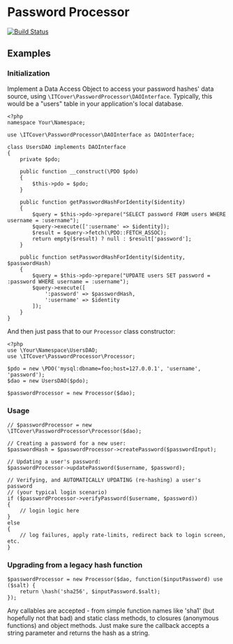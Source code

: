 # Password Processor

[![Build Status](https://travis-ci.org/ITCover/PasswordProcessor.svg?branch=master)](https://travis-ci.org/ITCover/PasswordProcessor)

## Examples

### Initialization

Implement a Data Access Object to access your password hashes' data source,
using `\ITCover\PasswordProcessor\DAOInterface`. Typically, this would be a
"users" table in your application's local database.

````
<?php
namespace Your\Namespace;

use \ITCover\PasswordProcessor\DAOInterface as DAOInterface;

class UsersDAO implements DAOInterface
{
    private $pdo;

    public function __construct(\PDO $pdo)
    {
        $this->pdo = $pdo;
    }

    public function getPasswordHashForIdentity($identity)
    {
        $query = $this->pdo->prepare("SELECT password FROM users WHERE username = :username");
        $query->execute([':username' => $identity]);
        $result = $query->fetch(\PDO::FETCH_ASSOC);
        return empty($result) ? null : $result['password'];
    }

    public function setPasswordHashForIdentity($identity, $passwordHash)
    {
        $query = $this->pdo->prepare("UPDATE users SET password = :password WHERE username = :username");
        $query->execute([
            ':password' => $passwordHash,
            ':username' => $identity
        ]);
    }
}
````

And then just pass that to our `Processor` class constructor:

````
<?php
use \Your\Namespace\UsersDAO;
use \ITCover\PasswordProcessor\Processor;

$pdo = new \PDO('mysql:dbname=foo;host=127.0.0.1', 'username', 'password');
$dao = new UsersDAO($pdo);

$passwordProcessor = new Processor($dao);
````

### Usage

```
// $passwordProcessor = new \ITCover\PasswordProcessor\Processor($dao);

// Creating a password for a new user:
$passwordHash = $passwordProcessor->createPassword($passwordInput);

// Updating a user's password:
$passwordProcessor->updatePassword($username, $password);

// Verifying, and AUTOMATICALLY UPDATING (re-hashing) a user's password
// (your typical login scenario)
if ($passwordProcessor->verifyPassword($username, $password))
{
    // login logic here
}
else
{
    // log failures, apply rate-limits, redirect back to login screen, etc.
}
```

### Upgrading from a legacy hash function

````
$passwordProcessor = new Processor($dao, function($inputPassword) use ($salt) {
    return \hash('sha256', $inputPassword.$salt);
});
````

Any callables are accepted - from simple function names like 'sha1' (but
hopefully not that bad) and static class methods, to closures (anonymous
functions) and object methods. Just make sure the callback accepts a
string parameter and returns the hash as a string.
